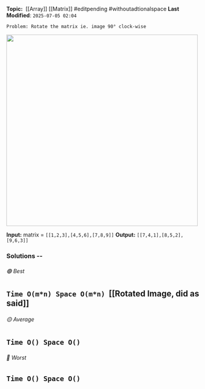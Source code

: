 **Topic:**  [[Array]]  [[Matrix]] #editpending #withoutadtionalspace
**Last Modified**:  `2025-07-05 02:04`

`Problem: Rotate the matrix ie. image 90° clock-wise`

<img src="rotate-the-matrix.png" width=500 style="border-radius: 0px" />

**Input:** matrix = `[[1,2,3],[4,5,6],[7,8,9]]`
**Output:** `[[7,4,1],[8,5,2],[9,6,3]]`
### Solutions -- 

###### 🟢 Best
 `Time O(m*n) Space O(m*n)`  [[Rotated Image, did as said]]
----------------------------------------------------------------------------------------------
###### 🟡 Average
 `Time O() Space O()` 
----------------------------------------------------------------------------------------------
###### 🔴 Worst
 `Time O() Space O()` 
----------------------------------------------------------------------------------------------
